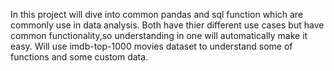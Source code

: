 In this project will dive into common pandas and sql function which are commonly use in data analysis.
Both have thier different use cases but have common functionality,so understanding in one will automatically make it easy.
Will use imdb-top-1000 movies dataset to understand some of functions and some custom data.

